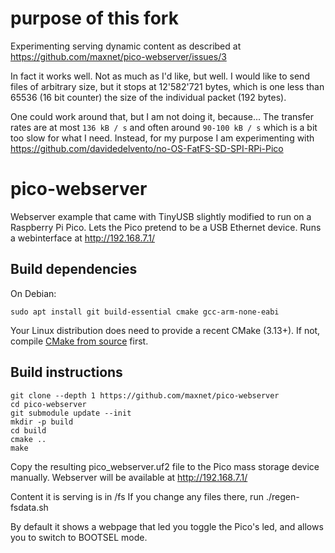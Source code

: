 # purpose of this fork

Experimenting serving dynamic content as described at https://github.com/maxnet/pico-webserver/issues/3

In fact it works well. Not as much as I'd like, but well.
I would like to send files of arbitrary size, but it stops at 12'582'721 bytes, which
is one less than 65536 (16 bit counter) the size of the individual packet (192 bytes).

One could work around that, but I am not doing it, because... The transfer rates
are at most `136 kB / s` and often around `90-100 kB / s` which is a bit too slow for what
I need. Instead, for my purpose I am experimenting with https://github.com/davidedelvento/no-OS-FatFS-SD-SPI-RPi-Pico


# pico-webserver

Webserver example that came with TinyUSB slightly modified to run on a Raspberry Pi Pico.
Lets the Pico pretend to be a USB Ethernet device. Runs a webinterface at http://192.168.7.1/

## Build dependencies

On Debian:

```
sudo apt install git build-essential cmake gcc-arm-none-eabi
```

Your Linux distribution does need to provide a recent CMake (3.13+).
If not, compile [CMake from source](https://cmake.org/download/#latest) first.

## Build instructions

```
git clone --depth 1 https://github.com/maxnet/pico-webserver
cd pico-webserver
git submodule update --init
mkdir -p build
cd build
cmake ..
make
```

Copy the resulting pico_webserver.uf2 file to the Pico mass storage device manually.
Webserver will be available at http://192.168.7.1/

Content it is serving is in /fs
If you change any files there, run ./regen-fsdata.sh

By default it shows a webpage that led you toggle the Pico's led, and allows you to switch to BOOTSEL mode.
